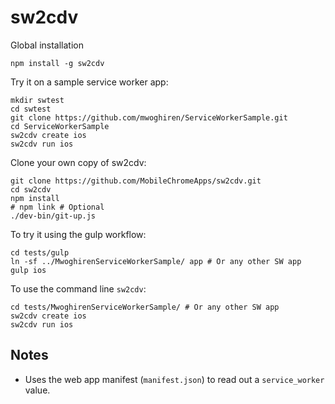 # sw2cdv

Global installation

```
npm install -g sw2cdv
```

Try it on a sample service worker app:

```
mkdir swtest
cd swtest
git clone https://github.com/mwoghiren/ServiceWorkerSample.git
cd ServiceWorkerSample
sw2cdv create ios
sw2cdv run ios
```


Clone your own copy of sw2cdv:
```
git clone https://github.com/MobileChromeApps/sw2cdv.git
cd sw2cdv
npm install
# npm link # Optional
./dev-bin/git-up.js
```

To try it using the gulp workflow:

```
cd tests/gulp
ln -sf ../MwoghirenServiceWorkerSample/ app # Or any other SW app
gulp ios
```

To use the command line `sw2cdv`:

```
cd tests/MwoghirenServiceWorkerSample/ # Or any other SW app
sw2cdv create ios
sw2cdv run ios
```

## Notes

* Uses the web app manifest (`manifest.json`) to read out a `service_worker` value.

